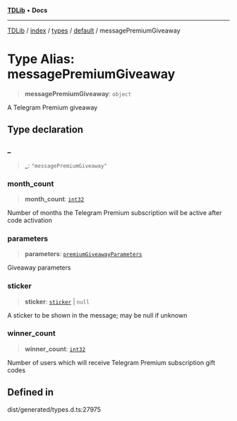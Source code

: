 [**TDLib**](../../../../../../README.md) • **Docs**

***

[TDLib](../../../../../../modules.md) / [index](../../../../../README.md) / [types](../../../README.md) / [default](../README.md) / messagePremiumGiveaway

# Type Alias: messagePremiumGiveaway

> **messagePremiumGiveaway**: `object`

A Telegram Premium giveaway

## Type declaration

### \_

> **\_**: `"messagePremiumGiveaway"`

### month\_count

> **month\_count**: [`int32`](int32-1.md)

Number of months the Telegram Premium subscription will be active after code activation

### parameters

> **parameters**: [`premiumGiveawayParameters`](premiumGiveawayParameters-1.md)

Giveaway parameters

### sticker

> **sticker**: [`sticker`](sticker-1.md) \| `null`

A sticker to be shown in the message; may be null if unknown

### winner\_count

> **winner\_count**: [`int32`](int32-1.md)

Number of users which will receive Telegram Premium subscription gift codes

## Defined in

dist/generated/types.d.ts:27975
